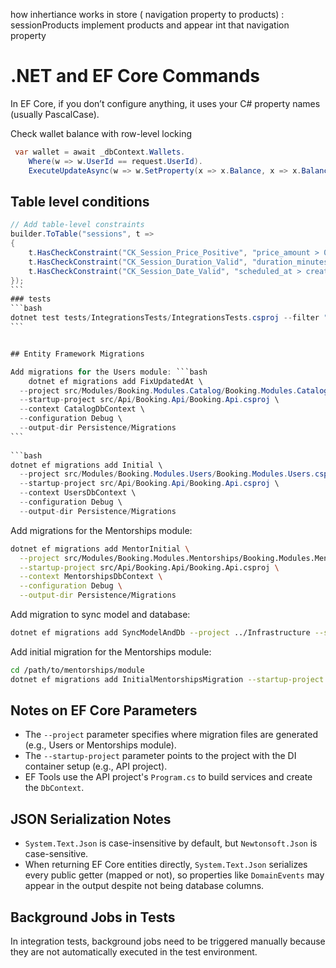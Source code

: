 how inhertiance works in store ( navigation property to products) : sessionProducts implement products and appear int
that navigation property

# .NET and EF Core Commands

In EF Core, if you don’t configure anything, it uses your C# property names (usually PascalCase).

Check wallet balance with row-level locking

```c#
 var wallet = await _dbContext.Wallets.
    Where(w => w.UserId == request.UserId).
    ExecuteUpdateAsync(w => w.SetProperty(x => x.Balance, x => x.Balance), cancellationToken);
```

## Table level conditions

````c#
// Add table-level constraints
builder.ToTable("sessions", t =>
{
    t.HasCheckConstraint("CK_Session_Price_Positive", "price_amount > 0");
    t.HasCheckConstraint("CK_Session_Duration_Valid", "duration_minutes > 0 AND duration_minutes <= 480"); // Max 8 hours
    t.HasCheckConstraint("CK_Session_Date_Valid", "scheduled_at > created_at");
});
```
### tests
```bash
dotnet test tests/IntegrationsTests/IntegrationsTests.csproj --filter "CreateStore_ShouldSucceed_WhenValidDataProvided" -v d
```


## Entity Framework Migrations

Add migrations for the Users module: ```bash
    dotnet ef migrations add FixUpdatedAt \
  --project src/Modules/Booking.Modules.Catalog/Booking.Modules.Catalog.csproj \
  --startup-project src/Api/Booking.Api/Booking.Api.csproj \
  --context CatalogDbContext \
  --configuration Debug \
  --output-dir Persistence/Migrations
```
    
```bash
dotnet ef migrations add Initial \
  --project src/Modules/Booking.Modules.Users/Booking.Modules.Users.csproj \
  --startup-project src/Api/Booking.Api/Booking.Api.csproj \
  --context UsersDbContext \
  --configuration Debug \
  --output-dir Persistence/Migrations
````

Add migrations for the Mentorships module:

```bash
dotnet ef migrations add MentorInitial \
  --project src/Modules/Booking.Modules.Mentorships/Booking.Modules.Mentorships.csproj \
  --startup-project src/Api/Booking.Api/Booking.Api.csproj \
  --context MentorshipsDbContext \
  --configuration Debug \
  --output-dir Persistence/Migrations
```

Add migration to sync model and database:

```bash
dotnet ef migrations add SyncModelAndDb --project ../Infrastructure --startup-project .
```

Add initial migration for the Mentorships module:

```bash
cd /path/to/mentorships/module
dotnet ef migrations add InitialMentorshipsMigration --startup-project ../Api/Booking.Api
```

## Notes on EF Core Parameters

- The `--project` parameter specifies where migration files are generated (e.g., Users or Mentorships module).
- The `--startup-project` parameter points to the project with the DI container setup (e.g., API project).
- EF Tools use the API project's `Program.cs` to build services and create the `DbContext`.

## JSON Serialization Notes

- `System.Text.Json` is case-insensitive by default, but `Newtonsoft.Json` is case-sensitive.
- When returning EF Core entities directly, `System.Text.Json` serializes every public getter (mapped or not), so
  properties like `DomainEvents` may appear in the output despite not being database columns.

## Background Jobs in Tests

In integration tests, background jobs need to be triggered manually because they are not automatically executed in the
test environment.
